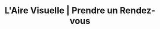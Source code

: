 ---
title: "L'Aire Visuelle | Prendre un Rendez-vous"
slug: rendez-vous
identifiant: rendez-vous
titre: "Prenez rendez-vous avec un de nos spécialistes de la vue."
description: "Une équipe d'experts prêts à vous aider. Prenez rendez-vous aujourd'hui."
layout: rendez-vous
image: /img/optometriste-a-propos.jpg
header:
  transparent: false
  dark: false
noindex: true
od: true
ood: true
both: true
---